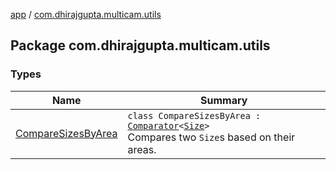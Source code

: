 [app](../index.md) / [com.dhirajgupta.multicam.utils](./index.md)

## Package com.dhirajgupta.multicam.utils

### Types

| Name | Summary |
|---|---|
| [CompareSizesByArea](-compare-sizes-by-area/index.md) | `class CompareSizesByArea : `[`Comparator`](https://developer.android.com/reference/java/util/Comparator.html)`<`[`Size`](https://developer.android.com/reference/android/util/Size.html)`>`<br>Compares two `Size`s based on their areas. |
